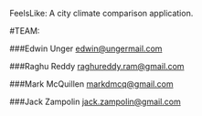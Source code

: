 FeelsLike: A city climate comparison application.

#TEAM:

###Edwin Unger
edwin@ungermail.com

###Raghu Reddy
raghureddy.ram@gmail.com

###Mark McQuillen
markdmcq@gmail.com

###Jack Zampolin
jack.zampolin@gmail.com